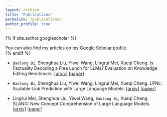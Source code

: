 ```yaml
---
layout: archive
title: "Publications"
permalink: /publications/
author_profile: true
---
```


{% if site.author.googlescholar %}
  <div class="wordwrap">You can also find my articles on <a href="{{site.author.googlescholar}}">my Google Scholar profile</a>.</div>
{% endif %}

<div class='paper-box-text' markdown="1">

-	`Baolong Bi`, Shenghua Liu, Yiwei Wang, Lingrui Mei, Xueqi Cheng. Is Factuality Decoding a Free Lunch for LLMs? Evaluation on Knowledge Editing Benchmark.
[[arxiv]](https://arxiv.org/abs/2404.00216) [[paper]](https://arxiv.org/pdf/2404.00216.pdf)

-	`Baolong Bi`, Shenghua Liu, Yiwei Wang, Lingrui Mei, Xueqi Cheng. LPNL: Scalable Link Prediction with Large Language Models.
[[arxiv]](https://arxiv.org/abs/2401.13227) [[paper]](https://arxiv.org/pdf/2401.13227.pdf)

-	Lingrui Mei, Shenghua Liu, Yiwei Wang, `Baolong Bi`, Xueqi Cheng. SLANG: New Concept Comprehension of Large Language Models.
[[arxiv]](https://arxiv.org/abs/2401.12585) [[paper]](https://arxiv.org/pdf/2401.12585.pdf) 

</div>

